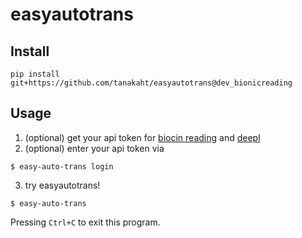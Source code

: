 # easyautotrans

## Install
```
pip install git+https://github.com/tanakaht/easyautotrans@dev_bionicreading
```


## Usage
1. (optional) get your api token for [biocin reading](https://rapidapi.com/bionic-reading-bionic-reading-default/api/bionic-reading1/pricing) and [deepl](https://www.deepl.com/ja/docs-api/)
2. (optional) enter your api token via
```
$ easy-auto-trans login
```

3. try easyautotrans!
```
$ easy-auto-trans
```

Pressing `Ctrl+C` to exit this program.
